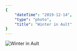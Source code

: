 ```yaml
---
{
    "dateTime": "2019-12-14",
    "type": "photo",
    "title": "Winter in Ault"
}
---
```

![Winter in Ault][wa]

[wa]: /img/20191214-winter-in-ault.jpg